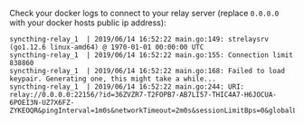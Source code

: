 
Check your docker logs to connect to your relay server (replace `0.0.0.0` with your docker hosts public ip address):
```
syncthing-relay_1  | 2019/06/14 16:52:22 main.go:149: strelaysrv  (go1.12.6 linux-amd64) @ 1970-01-01 00:00:00 UTC
syncthing-relay_1  | 2019/06/14 16:52:22 main.go:155: Connection limit 838860
syncthing-relay_1  | 2019/06/14 16:52:22 main.go:168: Failed to load keypair. Generating one, this might take a while...
syncthing-relay_1  | 2019/06/14 16:52:22 main.go:244: URI: relay://0.0.0.0:22156/?id=36ZVZR7-T2FOPB7-AB7LI57-THIC4A7-H6JOCUA-6POEI3N-UZ7X6FZ-ZYKEOQR&pingInterval=1m0s&networkTimeout=2m0s&sessionLimitBps=0&globalLimitBps=0&statusAddr=&providedBy=
```